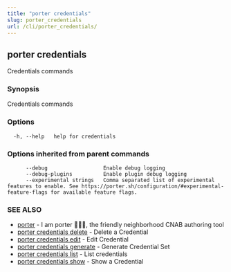```yaml
---
title: "porter credentials"
slug: porter_credentials
url: /cli/porter_credentials/
---
```

## porter credentials

Credentials commands

### Synopsis

Credentials commands

### Options

```
  -h, --help   help for credentials
```

### Options inherited from parent commands

```
      --debug                  Enable debug logging
      --debug-plugins          Enable plugin debug logging
      --experimental strings   Comma separated list of experimental features to enable. See https://porter.sh/configuration/#experimental-feature-flags for available feature flags.
```

### SEE ALSO

* [porter](/cli/porter/)	 - I am porter 👩🏽‍✈️, the friendly neighborhood CNAB authoring tool
* [porter credentials delete](/cli/porter_credentials_delete/)	 - Delete a Credential
* [porter credentials edit](/cli/porter_credentials_edit/)	 - Edit Credential
* [porter credentials generate](/cli/porter_credentials_generate/)	 - Generate Credential Set
* [porter credentials list](/cli/porter_credentials_list/)	 - List credentials
* [porter credentials show](/cli/porter_credentials_show/)	 - Show a Credential

